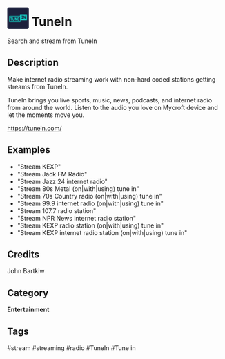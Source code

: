 # <img src='tunein.png' width='50' style='vertical-align:bottom'/> TuneIn
Search and stream from TuneIn

## Description
Make internet radio streaming work with non-hard coded stations getting streams from TuneIn.

TuneIn brings you live sports, music, news, podcasts, and internet radio from around the world.
Listen to the audio you love on Mycroft device and let the moments move you.

https://tunein.com/


## Examples
* "Stream KEXP"
* "Stream Jack FM Radio"
* "Stream Jazz 24 internet radio"
* "Stream 80s Metal (on|with|using) tune in"
* "Stream 70s Country radio (on|with|using) tune in"
* "Stream 99.9 internet radio (on|with|using) tune in"
* "Stream 107.7 radio station"
* "Stream NPR News internet radio station"
* "Stream KEXP radio station (on|with|using) tune in"
* "Stream KEXP internet radio station (on|with|using) tune in"

## Credits
John Bartkiw

## Category
**Entertainment**

## Tags
#stream
#streaming
#radio
#TuneIn
#Tune in

